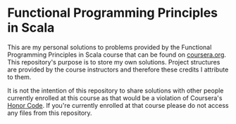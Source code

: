 # Functional Programming Principles in Scala

This are my personal solutions to problems provided by the Functional Programming Principles in Scala course
that can be found on [coursera.org](https://www.coursera.org/learn/progfun1/). This repository's purpose is to
store my own solutions. Project structures are provided by the course instructors and therefore these credits
I attribute to them.

It is not the intention of this repository to share solutions with other people currently enrolled at this course
as that would be a violation of Coursera's
[Honor Code](https://learner.coursera.help/hc/en-us/articles/209818863-Coursera-Honor-Code). If you're currently
enrolled at that course please do not access any files from this repository.
